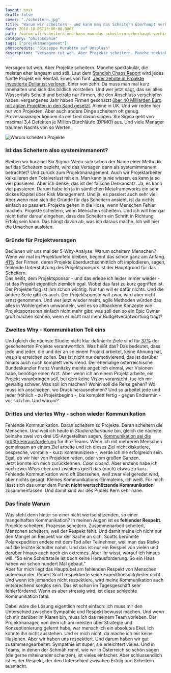 ```yaml
---
layout: post
draft: false
cover: "./scheitern.jpg"
title: "Warum wir scheitern - und kann man das Scheitern überhaupt verhindern?" 
date: 2018-10-05T13:00:00.000Z
path: /warum-wir-scheitern-und-kann-man-das-scheitern-ueberhaupt-verhindern
category: "philosophie"
tags: ["projektmanagement"]
photocredits: "Giuseppe Murabito auf Unsplash"
description: "Versagen tut weh. Aber Projekte scheitern. Manche spektakulär, die meisten eher langsam und still. Aber was liegt dahinter? Und kann ich es verhindern?"
---
```


Versagen tut weh. Aber Projekte scheitern. Manche spektakulär, die meisten eher langsam und still. Laut dem [Standish Chaos Report](https://www.standishgroup.com/) wird jedes fünfte Projekt ein Reinfall. Eines von fünf. [Jeder zehnte in Projekte investierte Dollar ist verloren](https://www.pmi.org/-/media/pmi/documents/public/pdf/learning/thought-leadership/pulse/pulse-of-the-profession-2018.pdf). Einer von zehn. Da muss man mal kurz innehalten und sich das bildlich vorstellen. Und wer jetzt sagt, das sei alles Wasserfalls Schuld und beträfe nur Firmen, die den Anschluss verschlafen haben: vergangenes Jahr haben Firmen geschätzt [über 40 Milliarden Euro mit agilen Projekten in den Sand gesetzt](https://www.6point6.co.uk/an-agile-agenda). Alleine in UK. Und wir reden hier nur von Projekten. Aber auch andere Dinge scheitern oft genug. Prozessmanager können da ein Lied davon singen. Six Sigma geht von maximal 3,4 Defekten je Million Durchläufe (DPMO) aus. Und viele Manager träumen Nachts von so Werten.

![Warum scheitern Projekte](./scheitern.jpg)

### Ist das Scheitern also systemimmanent?

Bleiben wir kurz bei Six Sigma. Wenn sich schon der Name einer Methodik auf das Scheitern bezieht, wird das Versagen dann als systemimmanent betrachtet? Und zurück zum Projektmanagement. Auch wir Projektarbeiter kalkulieren den Totalverlust mit ein. Man kann ja nie wissen, es kann ja so viel passieren. Aber ich denke, das ist der falsche Denkansatz. Ja, es kann viel passieren. Darum habe ich ja in sämtlichen Metaframeworks ein sehr dickes Kapitel über Risk Management. Und ja, es passiert auch sehr viel. Aber wenn man sich die Gründe für das Scheitern ansieht, ist da nichts einfach so passiert. Projekte gehen in die Hose, wenn Menschen Fehler machen. Projekte scheitern, wenn Menschen scheitern. Und ich will hier gar nicht tiefer darauf eingehen, dass das Scheitern ein Schritt in Richtung Erfolg sein kann. Das hängt davon ab, was ich daraus mache. Ich will hier die Ursachen ausloten.

### Gründe für Projektversagen

Bedienen wir uns mal der 5-Why-Analyse. Warum scheitern Menschen? Wenn wir mal im Projektumfeld bleiben, beginnt das schon ganz am Anfang. [41%](https://www.pmi.org/-/media/pmi/documents/public/pdf/learning/thought-leadership/pulse/pulse-of-the-profession-2018.pdf) der Firmen, deren Projekte überdurchschnittlich oft implodieren, sagen, fehlende Unterstützung des Projektsponsors ist der Hauptgrund für das Scheitern.  
Das heißt, dem Projektsponsor - und das erlebe ich leider immer wieder - ist das Projekt eigentlich ziemlich egal. Wobei das fast zu kurz gegriffen ist. Der Projekterfolg ist ihm schon wichtig. Nur tun will er dafür nichts. Und die andere Seite gibt es auch. Der Projektsponsor will zwar, wird aber nicht ernst genommen. Und wer jetzt wieder meint, agile Methoden würden das alles in Wohlergehen umwandeln, weil es so altbackene Konzepte wie Projektsponsoren einfach nicht mehr gibt: was soll den so ein Epic Owner groß machen können, wenn er nicht mal mehr Budgetverantwortung trägt?

### Zweites Why - Kommunikation Teil eins

Und gleich die nächste Studie: nicht klar definierte Ziele sind für [37%](http://www.pmi.org/-/media/pmi/documents/public/pdf/learning/thought-leadership/pulse/pulse-of-the-profession-2017.pdf) der gescheiterten Projekte verantwortlich. Was heißt das? Das bedeutet, dass jede und jeder, die und der an so einem Projekt arbeitet, keine Ahnung hat, was sie erreichen sollen. Das ist nicht nur demotivierend, das ist darüber hinaus auch noch komplett verwirrend. Der ehemalige österreichische Bundeskanzler Franz Vranitzky meinte angeblich einmal, wer Visionen habe, benötige einen Arzt. Aber wenn ich an einem Projekt arbeite, ein Projekt voranbringen soll, bei dem keine Vision voransteht, tue ich mir gewaltig schwer. Was soll ich machen? Wohin soll die Reise gehen? Wo muss ich anschieben, wo Druck herausnehmen? Und so arbeitet jede und jeder fröhlich - zu Projektbeginn -, bis komplett fertig - gegen Endtermin - vor sich hin. Und warum?

### Drittes und viertes Why - schon wieder Kommunikation

Fehlende Kommunikation. Daran scheitern so Projekte. Daran scheitern die Menschen. Und weil ich heute in _Studienzitierlaune_ bin, gleich die nächste: beinahe zwei von drei US-Angestellten sagen, [Kommunikation sei die größte Herausforderung](https://www.atlassian.com/teamwork/artificial-intelligence) für ihre Teams. Wenn ich mit mehreren Menschen gemeinsam an einem Ziel arbeite und ich dieses Ziel nicht diskutiere, bespreche, vorstelle - kurz: kommuniziere -, werde ich nie erfolgreich sein. Egal, ob wir hier von Projekten reden, oder vom großen Ganzen.  
Jetzt könnte ich mich zurücklehnen. _Case closed_. Aber erstens habe ich noch zwei _Whys_ über und zweitens greift das (noch) etwas zu kurz. Fehlende Kommunikation wird oft übersehen, weil zwar viel geredet wird, aber nichts gesagt. Kleines Kommunikations-Einmaleins, ich weiß. Für mich lässt sich das unter dem Punkt **nicht wertschätzende Kommunikation** zusammenfassen. Und damit sind wir des Pudels Kern sehr nahe.

### Das finale Warum

Was steht denn hinter so einer nicht wertschätzenden, so einer mangelhaften Kommunikation? In meinen Augen ist es **fehlender Respekt**. Projekte scheitern, Prozesse scheitern, Zusammenarbeit scheitert, Menschen scheitern, weil der Respekt fehlt. Und damit meine ich nicht nur den Mangel an Respekt vor der Sache an sich. Scotts berühmte Polarexpedition endete mit dem Tod aller Teilnehmer, weil man das Risiko auf die leichte Schulter nahm. Und das ist nur ein Beispiel von vielen und darüber hinaus auch noch ein extremes. Aber Ihr wisst, worauf ich hinaus will. “So eine Schnittstelle ist doch keine Herausforderung. So ein Haus haben wir schon hundert Mal gebaut.”  
Aber für mich liegt das Hauptübel am fehlenden Respekt von Menschen untereinander. Robert Scott respektierte seine Expeditionsmitglieder nicht. Und wenn ich jemanden nicht respektiere, wird meine Kommunikation auch entsprechend sorglos sein. Das ist schon im Tagesgeschäft sehr fehlerfördernd. Wenn es aber stressig wird, ist diese schlechte Kommunikation fatal.

Dabei wäre die Lösung eigentlich recht einfach: ich muss mir den Unterschied zwischen Sympathie und Respekt bewusst machen. Und wenn ich mir darüber im Klaren bin, muss ich das meinem Team vorleben. Der Projektmanager, von dem ich am meisten über Strategie und Konzeptionierung gelernt habe, war menschlich ein absolutes Ekel. Ich konnte ihn nicht ausstehen. Und er mich nicht, da mache ich mir keine Illusionen. Aber wir haben uns respektiert. Und darum haben wir gut zusammengearbeitet. Sympathie ist super, sie erleichtert vieles. Und in Teams, in denen der Schmäh rennt, wie wir in Österreich so schön sagen (die gerne miteinander scherzen), ist vieles einfacher. Aber schlussendlich ist es der Respekt, der den Unterschied zwischen Erfolg und Scheitern ausmacht.
